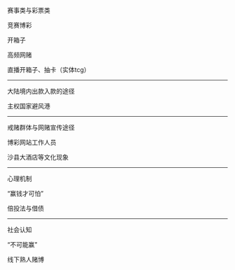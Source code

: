 赛事类与彩票类

竞赛博彩

开箱子

高频网赌

直播开箱子、抽卡（实体tcg）

----

大陆境内出款入款的途径

主权国家避风港

----

戒赌群体与网赌宣传途径

博彩网站工作人员

沙县大酒店等文化现象

----

心理机制

“赢钱才可怕”

倍投法与借债

----

社会认知

“不可能赢”

线下熟人赌博
